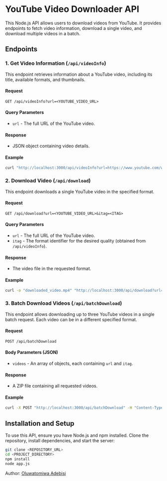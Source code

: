 # YouTube Video Downloader API

This Node.js API allows users to download videos from YouTube. It provides endpoints to fetch video information, download a single video, and download multiple videos in a batch.

## Endpoints

### 1. Get Video Information (`/api/videoInfo`)

This endpoint retrieves information about a YouTube video, including its title, available formats, and thumbnails.

#### Request

```http
GET /api/videoInfo?url=<YOUTUBE_VIDEO_URL>
```


#### Query Parameters

- `url` - The full URL of the YouTube video.

#### Response

- JSON object containing video details.

#### Example

```bash
curl "http://localhost:3000/api/videoInfo?url=https://www.youtube.com/watch?v=lRFeuSH9t44"
```


### 2. Download Video (`/api/download`)

This endpoint downloads a single YouTube video in the specified format.

#### Request

```http
GET /api/download?url=<YOUTUBE_VIDEO_URL>&itag=<ITAG>
```


#### Query Parameters

- `url` - The full URL of the YouTube video.
- `itag` - The format identifier for the desired quality (obtained from `/api/videoInfo`).

#### Response

- The video file in the requested format.

#### Example

```bash
curl -o "downloaded_video.mp4" "http://localhost:3000/api/download?url=https://www.youtube.com/watch?v=lRFeuSH9t44&itag=18"
```


### 3. Batch Download Videos (`/api/batchDownload`)

This endpoint allows downloading up to three YouTube videos in a single batch request. Each video can be in a different specified format.

#### Request

```http
POST /api/batchDownload
```


#### Body Parameters (JSON)

- `videos` - An array of objects, each containing `url` and `itag`.

#### Response

- A ZIP file containing all requested videos.

#### Example

```bash
curl -X POST "http://localhost:3000/api/batchDownload" -H "Content-Type: application/json" -d '{"videos":[{"url":"https://www.youtube.com/watch?v=lRFeuSH9t44","itag":18},{"url":"https://www.youtube.com/watch?v=QdBZY2fkU-0","itag":22},{"url":"https://www.youtube.com/watch?v=1tELuR_6hj8","itag":18}]}' -o "downloaded_videos.zip"
```


## Installation and Setup

To use this API, ensure you have Node.js and npm installed. Clone the repository, install dependencies, and start the server:

```bash
git clone <REPOSITORY_URL>
cd <PROJECT_DIRECTORY>
npm install
node app.js
```

Author: [Oluwatomiwa Adebisi](https://linkedin.com/in/oluwatomiwaadebisi)